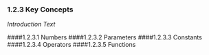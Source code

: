 ### 1.2.3 Key Concepts

_Introduction Text_

####1.2.3.1	Numbers
####1.2.3.2	Parameters
####1.2.3.3	Constants
####1.2.3.4	Operators
####1.2.3.5	Functions
